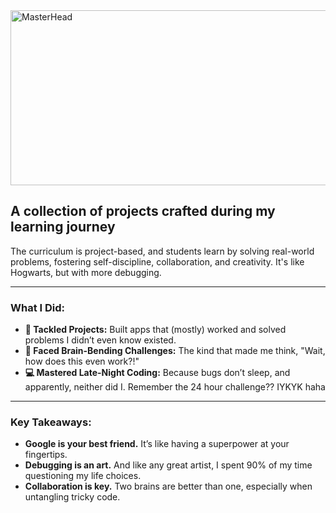 <img src="https://old.disruptafrica.com/wp-content/uploads/2015/09/wethinkcode.png" alt="MasterHead" height="280" width="800">

## A collection of projects crafted during my learning journey

The curriculum is project-based, and students learn by solving real-world problems, fostering self-discipline, collaboration, and creativity. It's like Hogwarts, but with more debugging.

---

### What I Did:
- **🚀 Tackled Projects:** Built apps that (mostly) worked and solved problems I didn’t even know existed.
- **🤯 Faced Brain-Bending Challenges:** The kind that made me think, "Wait, how does this even work?!"
- **💻 Mastered Late-Night Coding:** Because bugs don’t sleep, and apparently, neither did I. Remember the 24 hour challenge?? IYKYK haha

---

### Key Takeaways:
- **Google is your best friend.** It’s like having a superpower at your fingertips.
- **Debugging is an art.** And like any great artist, I spent 90% of my time questioning my life choices.
- **Collaboration is key.** Two brains are better than one, especially when untangling tricky code.


